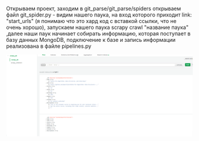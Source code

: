 Открываем проект, заходим в git_parse/git_parse/spiders открываем файл git_spider.py - видим нашего паука, на вход которого приходит link: "start_urls" (я понимаю что это хард код с вставкой ссылки, что не очень хорошо), запускаем нашего паука scrapy crawl "название паука" ,далее наши паук начинает собирать информацию, которая поступает в базу данных MongoDB, подключение к базе и запись информации реализована в файле pipelines.py

![Запись в бд](https://github.com/Zozoom11/Python-developer-Scrapy-/blob/master/%D0%97%D0%B0%D0%BF%D0%B8%D1%81%D1%8C%20%D0%B2%20%D0%91%D0%94.png)
